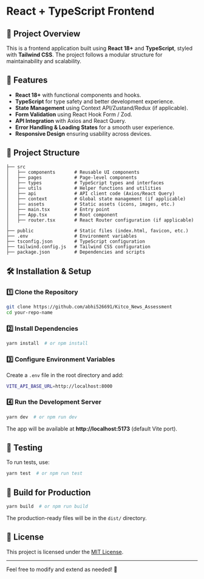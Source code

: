 # React + TypeScript Frontend

## 📌 Project Overview
This is a frontend application built using **React 18+** and **TypeScript**, styled with **Tailwind CSS**. The project follows a modular structure for maintainability and scalability.

## 🚀 Features
- **React 18+** with functional components and hooks.
- **TypeScript** for type safety and better development experience.
- **State Management** using Context API/Zustand/Redux (if applicable).
- **Form Validation** using React Hook Form / Zod.
- **API Integration** with Axios and React Query.
- **Error Handling & Loading States** for a smooth user experience.
- **Responsive Design** ensuring usability across devices.

## 📁 Project Structure
```
├── src
│   ├── components       # Reusable UI components
│   ├── pages            # Page-level components
│   ├── types            # TypeScript types and interfaces
│   ├── utils            # Helper functions and utilities
│   ├── api              # API client code (Axios/React Query)
│   ├── context          # Global state management (if applicable)
│   ├── assets           # Static assets (icons, images, etc.)
│   ├── main.tsx         # Entry point
│   ├── App.tsx          # Root component
│   ├── router.tsx       # React Router configuration (if applicable)
│
├── public               # Static files (index.html, favicon, etc.)
├── .env                 # Environment variables
├── tsconfig.json        # TypeScript configuration
├── tailwind.config.js   # Tailwind CSS configuration
├── package.json         # Dependencies and scripts
```

## 🛠️ Installation & Setup

### 1️⃣ Clone the Repository
```sh
git clone https://github.com/abhi526691/Kitco_News_Assessment
cd your-repo-name
```

### 2️⃣ Install Dependencies
```sh
yarn install  # or npm install
```

### 3️⃣ Configure Environment Variables
Create a `.env` file in the root directory and add:
```sh
VITE_API_BASE_URL=http://localhost:8000
```

### 4️⃣ Run the Development Server
```sh
yarn dev  # or npm run dev
```
The app will be available at **http://localhost:5173** (default Vite port).

## 🧪 Testing
To run tests, use:
```sh
yarn test  # or npm run test
```

## 🔧 Build for Production
```sh
yarn build  # or npm run build
```
The production-ready files will be in the `dist/` directory.

## 📜 License
This project is licensed under the [MIT License](LICENSE).

---

Feel free to modify and extend as needed! 🚀

